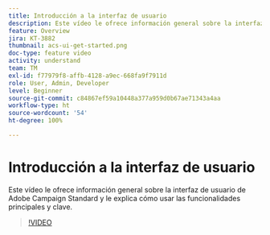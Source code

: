 ```yaml
---
title: Introducción a la interfaz de usuario
description: Este vídeo le ofrece información general sobre la interfaz de usuario de Adobe Campaign Standard, así como sobre las funcionalidades principales y clave.
feature: Overview
jira: KT-3882
thumbnail: acs-ui-get-started.png
doc-type: feature video
activity: understand
team: TM
exl-id: f77979f8-affb-4128-a9ec-668fa9f7911d
role: User, Admin, Developer
level: Beginner
source-git-commit: c84867ef59a10448a377a959d0b67ae71343a4aa
workflow-type: ht
source-wordcount: '54'
ht-degree: 100%

---
```


# Introducción a la interfaz de usuario

Este vídeo le ofrece información general sobre la interfaz de usuario de Adobe Campaign Standard y le explica cómo usar las funcionalidades principales y clave.

>[!VIDEO](https://video.tv.adobe.com/v/18469?quality=12&learn=on)

